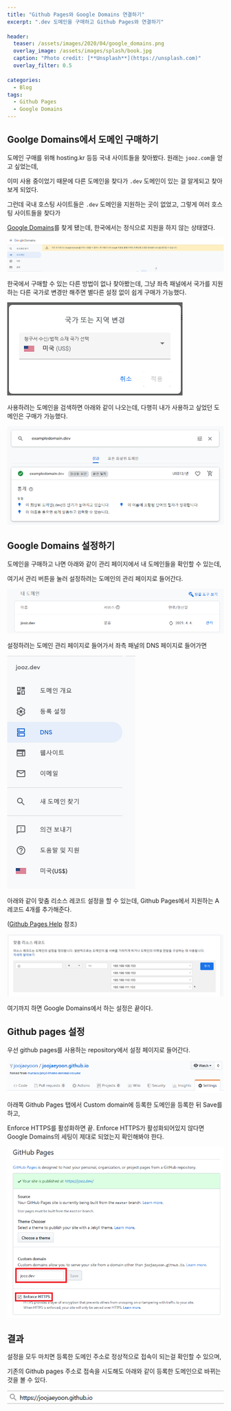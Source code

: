```yaml
---
title: "Github Pages와 Google Domains 연결하기"
excerpt: ".dev 도메인을 구매하고 Github Pages와 연결하기"

header:
  teaser: /assets/images/2020/04/google_domains.png
  overlay_image: /assets/images/splash/book.jpg
  caption: "Photo credit: [**Unsplash**](https://unsplash.com)"
  overlay_filter: 0.5

categories:
  - Blog
tags:
  - Github Pages
  - Google Domains
---
```


## Goolge Domains에서 도메인 구매하기

도메인 구매를 위해 hosting.kr 등등 국내 사이트들을 찾아봤다. 원래는 `jooz.com`을 얻고 싶었는데,

이미 사용 중이었기 때문에 다른 도메인을 찾다가 `.dev` 도메인이 있는 걸 알게되고 찾아보게 되었다.

그런데 국내 호스팅 사이트들은 `.dev` 도메인을 지원하는 곳이 없었고, 그렇게 여러 호스팅 사이트들을 찾다가

[Google Domains](https://domains.google/)를 찾게 됐는데, 한국에서는 정식으로 지원을 하지 않는 상태였다.

![google_domains_region_lock](/assets/images/2020/04/region_lock.png)

한국에서 구매할 수 있는 다른 방법이 없나 찾아봤는데, 그냥 좌측 패널에서 국가를 지원하는 다른 국가로 변경만 해주면 별다른 설정 없이 쉽게 구매가 가능했다.

![google_domains_select_region](/assets/images/2020/04/select_region.png)



사용하려는 도메인을 검색하면 아래와 같이 나오는데, 다행히 내가 사용하고 싶었던 도메인은 구매가 가능했다.



![google_domains_search](/assets/images/2020/04/domain_search.png)

## Google Domains 설정하기

도메인을 구매하고 나면 아래와 같이 관리 페이지에서 내 도메인들을 확인할 수 있는데,

 여기서 관리 버튼을 눌러 설정하려는 도메인의 관리 페이지로 들어간다.

![google_domains_manage](/assets/images/2020/04/manage_domains.png)

설정하려는 도메인 관리 페이지로 들어가서 좌측 패널의 DNS 페이지로 들어가면

![google_left_panel](/assets/images/2020/04/left_panel.png)



아래와 같이 맞춤 리소스 레코드 설정을 할 수 있는데, Github Pages에서 지원하는 A 레코드 4개를 추가해준다.

([Github Pages Help](https://help.github.com/en/github/working-with-github-pages/managing-a-custom-domain-for-your-github-pages-site) 참조)



![google_add_record](/assets/images/2020/04/add_record.png)



여기까지 하면 Google Domains에서 하는 설정은 끝이다.

## Github pages 설정

우선 github pages를 사용하는 repository에서 설정 페이지로 들어간다.

![github_settings](/assets/images/2020/04/git_settings.png)

아래쪽 Github Pages 탭에서 Custom domain에 등록한 도메인을 등록한 뒤 Save를 하고,

Enforce HTTPS를 활성화하면 끝. Enforce HTTPS가 활성화되어있지 않다면 Google Domains의 세팅이 제대로 되었는지 확인해봐야 한다.

![page_settings](/assets/images/2020/04/pages_settings.png)

## 결과

설정을 모두 마치면 등록한 도메인 주소로 정상적으로 접속이 되는걸 확인할 수 있으며,

기존의 Github pages 주소로 접속을 시도해도 아래와 같이 등록한 도메인으로 바뀌는 것을 볼 수 있다.

![access_domain](/assets/images/2020/04/access_domain.gif)
